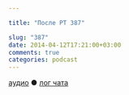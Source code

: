 ```yaml
---

title: "После РТ 387"

slug: "387"
date: 2014-04-12T17:21:00+03:00
comments: true
categories: podcast 
---
```

[аудио](http://cdn.radio-t.com/rt387post.mp3) ● [лог чата](http://chat.radio-t.com/logs/radio-t-387.html) <audio src="http://cdn.radio-t.com/rt387post.mp3" preload="none">
